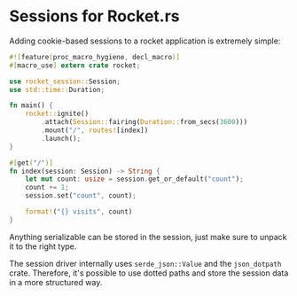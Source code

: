 # Sessions for Rocket.rs

Adding cookie-based sessions to a rocket application is extremely simple:

```rust
#![feature(proc_macro_hygiene, decl_macro)]
#[macro_use] extern crate rocket;

use rocket_session::Session;
use std::time::Duration;

fn main() {
    rocket::ignite()
        .attach(Session::fairing(Duration::from_secs(3600)))
        .mount("/", routes![index])
        .launch();
}

#[get("/")]
fn index(session: Session) -> String {
    let mut count: usize = session.get_or_default("count");
    count += 1;
    session.set("count", count);

    format!("{} visits", count)
}
```

Anything serializable can be stored in the session, just make sure to unpack it to the right type.

The session driver internally uses `serde_json::Value` and the `json_dotpath` crate. 
Therefore, it's possible to use dotted paths and store the session data in a more structured way.

